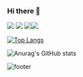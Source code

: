### Hi there 👋
<img src="https://capsule-render.vercel.app/api?type=slice&color=auto&height=300&section=header&text=new%20effort();&fontSize=90" />


<!--  --><a href="https//bettercoding.tistory.com" target="_blank"><img src="https://img.shields.io/badge/Tech Blog-000000?style=plastic&logo=Tistory&logoColor=white"/></a>
<!-- 지메일 --><a href="버튼을 눌렀을 때 이동할 링크" target="_blank"><img src="https://img.shields.io/badge/galashow7@gmail.com-EA4335?style=plastic&logo=Gmail&logoColor=white"/></a><!-- 노션 --><a href="버튼을 눌렀을 때 이동할 링크" target="_blank"><img src="https://img.shields.io/badge/Notion-000000?style=plastic&logo=Notion&logoColor=white"/></a>

[![Top Langs](https://github-readme-stats.vercel.app/api/top-langs/?username=KorBetterCoder)](https://github.com/KorBetterCoder/github-readme-stats)

![Anurag's GitHub stats](https://github-readme-stats.vercel.app/api?username=KorBetterCoder&show_icons=true&theme=radical)

![footer](https://capsule-render.vercel.app/api?type=slice&color=auto&section=footer)
<!--
**KorBetterCoder/KorBetterCoder** is a ✨ _special_ ✨ repository because its `README.md` (this file) appears on your GitHub profile.

Here are some ideas to get you started:

- 🔭 I’m currently working on ...
- 🌱 I’m currently learning ...
- 👯 I’m looking to collaborate on ...
- 🤔 I’m looking for help with ...
- 💬 Ask me about ...
- 📫 How to reach me: ...
- 😄 Pronouns: ...
- ⚡ Fun fact: ...
-->
